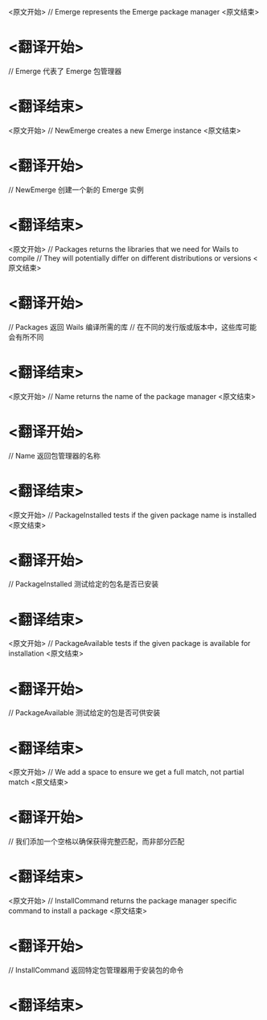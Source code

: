 
<原文开始>
// Emerge represents the Emerge package manager
<原文结束>

# <翻译开始>
// Emerge 代表了 Emerge 包管理器
# <翻译结束>


<原文开始>
// NewEmerge creates a new Emerge instance
<原文结束>

# <翻译开始>
// NewEmerge 创建一个新的 Emerge 实例
# <翻译结束>


<原文开始>
// Packages returns the libraries that we need for Wails to compile
// They will potentially differ on different distributions or versions
<原文结束>

# <翻译开始>
// Packages 返回 Wails 编译所需的库
// 在不同的发行版或版本中，这些库可能会有所不同
# <翻译结束>


<原文开始>
// Name returns the name of the package manager
<原文结束>

# <翻译开始>
// Name 返回包管理器的名称
# <翻译结束>


<原文开始>
// PackageInstalled tests if the given package name is installed
<原文结束>

# <翻译开始>
// PackageInstalled 测试给定的包名是否已安装
# <翻译结束>


<原文开始>
// PackageAvailable tests if the given package is available for installation
<原文结束>

# <翻译开始>
// PackageAvailable 测试给定的包是否可供安装
# <翻译结束>


<原文开始>
// We add a space to ensure we get a full match, not partial match
<原文结束>

# <翻译开始>
// 我们添加一个空格以确保获得完整匹配，而非部分匹配
# <翻译结束>


<原文开始>
// InstallCommand returns the package manager specific command to install a package
<原文结束>

# <翻译开始>
// InstallCommand 返回特定包管理器用于安装包的命令
# <翻译结束>

